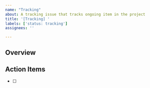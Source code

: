 ```yaml
---
name: "Tracking"
about: A tracking issue that tracks ongoing item in the project
title: '[Tracking] '
labels: ['status: tracking']
assignees: ''

---
```


<!--

A tracking issue contains a list of action items
that can be executed to complete a feature or fix.

We use tracking issues when we have a clear list of action items
related to feature items as they provide fine-grained
view of action items and provide clarity on what it takes to implement a feature.
-->


## Overview
<!-- A brief overview of the task  -->



## Action Items
<!-- Please list set of action items to complete -->

- [ ]
